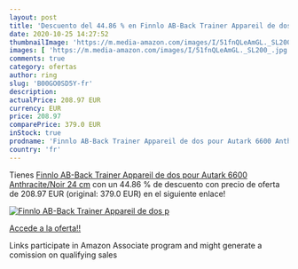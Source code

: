 ```yaml
---
layout: post
title: 'Descuento del 44.86 % en Finnlo AB-Back Trainer Appareil de dos p'
date: 2020-10-25 14:27:52
thumbnailImage: 'https://m.media-amazon.com/images/I/51fnQLeAmGL._SL200_.jpg'
images: [ 'https://m.media-amazon.com/images/I/51fnQLeAmGL._SL200_.jpg' ]
comments: true
category: ofertas
author: ring
slug: 'B00GO0SD5Y-fr'
description:
actualPrice: 208.97 EUR
currency: EUR
price: 208.97
comparePrice: 379.0 EUR
inStock: true
prodname: 'Finnlo AB-Back Trainer Appareil de dos pour Autark 6600 Anthracite/Noir 24 cm'
country: 'fr'
---
```


Tienes [Finnlo AB-Back Trainer Appareil de dos pour Autark 6600 Anthracite/Noir 24 cm](https://www.amazon.fr/dp/B00GO0SD5Y/?tag=tolees0d-21) con un 44.86 % de descuento con precio de oferta de 208.97 EUR (original: 379.0 EUR) en el siguiente enlace!

[![Finnlo AB-Back Trainer Appareil de dos p](https://m.media-amazon.com/images/I/51fnQLeAmGL._SL200_.jpg)](https://www.amazon.fr/dp/B00GO0SD5Y/?tag=tolees0d-21)

[Accede a la oferta!!](https://www.amazon.fr/dp/B00GO0SD5Y/?tag=tolees0d-21)

Links participate in Amazon Associate program and might generate a comission on qualifying sales


